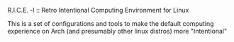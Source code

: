 R.I.C.E. -l :: Retro Intentional Computing Environment for Linux

This is a set of configurations and tools to make the default computing experience on Arch (and presumably other linux distros) more "Intentional"

